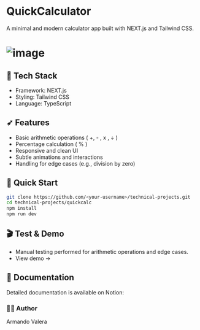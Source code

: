 # **QuickCalculator**

A minimal and modern calculator app built with NEXT.js and Tailwind CSS.

# ![image](https://github.com/user-attachments/assets/d4623751-505d-4855-9907-0d8b74189772)


## **📁 Tech Stack**
- Framework: NEXT.js
- Styling: Tailwind CSS
- Language: TypeScript


## **➶ Features**
- Basic arithmetic operations ( +, - , x , ÷ )
- Percentage calculation ( % )
- Responsive and clean UI
- Subtle animations and interactions
- Handling for edge cases (e.g., division by zero)


## **🏁 Quick Start**
```bash
git clone https://github.com/<your-username>/technical-projects.git
cd technical-projects/quickcalc
npm install
npm run dev
```

## **🎬 Test & Demo**
- Manual testing performed for arithmetic operations and edge cases.
- View demo ->


## **📑 Documentation**
Detailed documentation is available on Notion: 


### **✍🏼 Author**
Armando Valera
